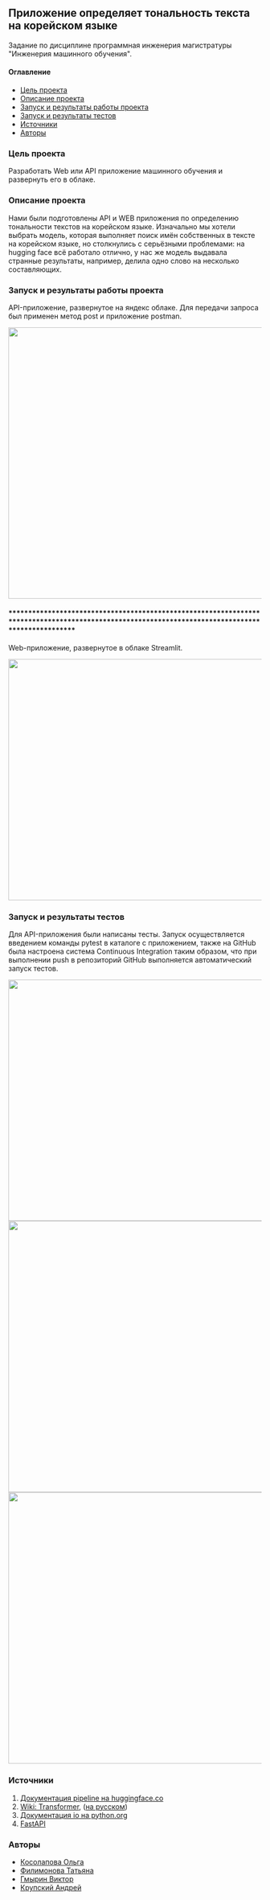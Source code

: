 ## Приложение определяет тональность текста на корейском языке
Задание по дисциплине программная инженерия магистратуры "Инженерия машинного обучения".

#### Оглавление
- [Цель проекта](#цель-проекта)
- [Описание проекта](#описание-проекта)
- [Запуск и результаты работы проекта](#запуск-и-результаты-работы-проекта)
- [Запуск и результаты тестов](#запуск-и-результаты-тестов)
- [Источники](#источники)
- [Авторы](#авторы)


### Цель проекта

Разработать Web или API приложение машинного обучения и развернуть его в облаке. 

### Описание проекта

Нами были подготовлены API и WEB приложения по определению тональности текстов на корейском языке. Изначально мы хотели выбрать модель, которая выполняет поиск имён собственных в тексте на корейском языке, но столкнулись с серьёзными проблемами: на hugging face всё работало отлично, у нас же модель выдавала странные результаты, например, делила одно слово на несколько составляющих.

### Запуск и результаты работы проекта


API-приложение, развернутое на яндекс облаке. Для передачи запроса был применен метод post и приложение postman.


<img src="https://user-images.githubusercontent.com/118006933/215146049-599d74ca-a6b4-432a-b6ae-19b802c737ae.png" width="960" height="540">

#### *************************************************************************************************************************************************

Web-приложение, развернутое в облаке Streamlit.

<img src="https://user-images.githubusercontent.com/118010434/215248116-eb4c1364-8807-43ed-bb2b-b86abfa0ea81.png" width="640" height="480">

### Запуск и результаты тестов

Для API-приложения были написаны тесты. Запуск осуществляется введением команды pytest в каталоге с приложением, также на GitHub была настроена система  Continuous Integration таким образом, что при выполнении push в репозиторий GitHub выполняется автоматический запуск тестов.

<img src="https://user-images.githubusercontent.com/118006933/215255939-fb817cf0-75b4-4e5c-b1f8-36685e6d475a.png" width="640" height="480"> 
<img src="https://user-images.githubusercontent.com/118006933/215255852-d04970bc-cc31-491d-9054-b8249564f2be.png" width="960" height="540">
<img src="https://user-images.githubusercontent.com/118006933/215255898-589adf39-0319-4dbe-bd95-64c77a0058ba.png" width="960" height="540">

### Источники

1. [Документация pipeline на huggingface.co](https://huggingface.co/docs/transformers/main_classes/pipelines)
2. [Wiki: Transformer](https://en.wikipedia.org/wiki/Transformer_(machine_learning_model)), ([на русском](https://ru.wikipedia.org/wiki/%D0%A2%D1%80%D0%B0%D0%BD%D1%81%D1%84%D0%BE%D1%80%D0%BC%D0%B5%D1%80_(%D0%BC%D0%BE%D0%B4%D0%B5%D0%BB%D1%8C_%D0%BC%D0%B0%D1%88%D0%B8%D0%BD%D0%BD%D0%BE%D0%B3%D0%BE_%D0%BE%D0%B1%D1%83%D1%87%D0%B5%D0%BD%D0%B8%D1%8F)))
3. [Документация io на python.org](https://docs.python.org/3/library/io.html)
4. [FastAPI](https://fastapi.tiangolo.com/)

### Авторы
- [Косолапова Ольга](https://github.com/OlgaKslpv)
- [Филимонова Татьяна](https://github.com/Tatiana-Filimonova)
- [Гмырин Виктор](https://github.com/Victor-Gmyrin)
- [Крупский Андрей](https://github.com/KrupskiiAndrei)

